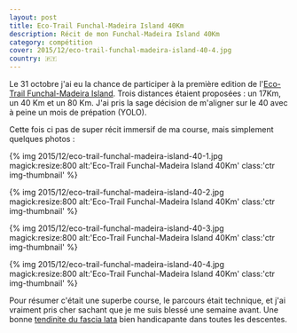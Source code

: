 ```yaml
---
layout: post
title: Eco-Trail Funchal-Madeira Island 40Km
description: Récit de mon Funchal-Madeira Island 40Km
category: compétition
cover: 2015/12/eco-trail-funchal-madeira-island-40-4.jpg
country: 🇵🇹
---
```


Le 31 octobre j'ai eu la chance de participer à la première edition
de l'[Eco-Trail Funchal-Madeira Island][1]. Trois distances étaient proposées :
un 17Km, un 40 Km et un 80 Km. J'ai pris la sage décision de m'aligner sur le
40 avec à peine un mois de prépation (YOLO).

Cette fois ci pas de super récit immersif de ma course, mais simplement quelques
photos :

{%
  img
  2015/12/eco-trail-funchal-madeira-island-40-1.jpg
  magick:resize:800
  alt:'Eco-Trail Funchal-Madeira Island 40Km'
  class:'ctr img-thumbnail'
%}

{%
  img
  2015/12/eco-trail-funchal-madeira-island-40-2.jpg
  magick:resize:800
  alt:'Eco-Trail Funchal-Madeira Island 40Km'
  class:'ctr img-thumbnail'
%}

{%
  img
  2015/12/eco-trail-funchal-madeira-island-40-3.jpg
  magick:resize:800
  alt:'Eco-Trail Funchal-Madeira Island 40Km'
  class:'ctr img-thumbnail'
%}

{%
  img
  2015/12/eco-trail-funchal-madeira-island-40-4.jpg
  magick:resize:800
  alt:'Eco-Trail Funchal-Madeira Island 40Km'
  class:'ctr img-thumbnail'
%}

Pour résumer c'était une superbe course, le parcours était technique, et j'ai
vraiment pris cher sachant que je me suis blessé une semaine avant.
Une bonne [tendinite du fascia lata][2] bien handicapante dans toutes
les descentes.

[1]: http://ecotrailmadeira.com/
[2]: http://entrainement-sportif.fr/tendinite-fascia-lata.htm

